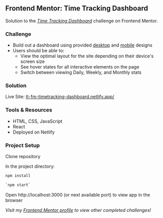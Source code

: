 ## Frontend Mentor: Time Tracking Dashboard

Solution to the _[Time Tracking Dashboard](https://www.frontendmentor.io/challenges/time-tracking-dashboard-UIQ7167Jw/hub)_ challenge on Frontend Mentor.

### Challenge

- Build out a dashboard using provided [desktop](/archive/fm-assets/design/desktop-design.jpg) and [mobile](/archive/fm-assets/design/mobile-design.jpg) designs
- Users should be able to:
  - View the optimal layout for the site depending on their device's screen size
  - See hover states for all interactive elements on the page
  - Switch between viewing Daily, Weekly, and Monthly stats

### Solution

Live Site: [tt-fm-timetracking-dashboard.netlify.app/](https://tt-fm-timetracking-dashboard.netlify.app/)

### Tools & Resources

- HTML, CSS, JavaScript
- React
- Deployed on Netlify

### Project Setup

Clone repository

In the project directory:

```sh
npm install
```

```sh
`npm start`
```

Open http://localhost:3000 (or next available port) to view app in the browser

_Visit my [Frontend Mentor profile](https://www.frontendmentor.io/profile/tinuola) to view other completed challenges!_
